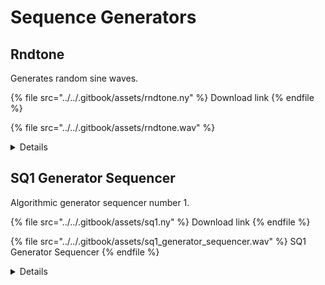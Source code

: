 # Sequence Generators

## Rndtone

Generates random sine waves.

{% file src="../../.gitbook/assets/rndtone.ny" %}
Download link
{% endfile %}

{% file src="../../.gitbook/assets/rndtone.wav" %}

<details>

<summary>Details</summary>

Author: Steven Jones.

Generates random sine waves. The generated tones have random frequencies, attack and decay times.

Parameters:

1. **Duration:** \[1 - 30 seconds, default 20]
2. **Density:** \[1 - 100 generated tones, default 60]
3. **Floor:** \[20 - 1000 Hz, default 300] - Lowest frequency of tones
4. **Ceiling:** \[20 - 1000 Hz, default 600] - Highest frequency of tones

</details>

## SQ1 Generator Sequencer

Algorithmic generator sequencer number 1.

{% file src="../../.gitbook/assets/sq1.ny" %}
Download link
{% endfile %}

{% file src="../../.gitbook/assets/sq1_generator_sequencer.wav" %}
SQ1 Generator Sequencer
{% endfile %}

<details>

<summary>Details</summary>

Author: Steven Jones.

Algorithmic generator sequencer number 1. Note also the [Audio Selection Sequencer 2](https://wiki.audacityteam.org/wiki/Nyquist\_Effect\_Plugins#Audio\_Selection\_Sequencer\_2) on the [Effect Plugins page](https://wiki.audacityteam.org/wiki/Nyquist\_Effect\_Plugins) which sequences _pre-existing_ audio samples. The sq1 sequencer generates complex sequences of tones by using the sum of three square-wave low frequency oscillators to frequency-modulate two oscillators. The oscillators output one of four waves (sine, tri, square and saw) and may be frequency adjusted relative to each other. The wave tables are not band-limited so [aliasing](http://en.wikipedia.org/wiki/Aliasing) will result for sufficiently high frequencies. There is also an overall three-stage amplitude envelope.

Parameters:

1. **Center:** \[0 - 10000 Hz, default 440] - the unmodulated carrier frequency
2. **Detune:** \[0.25 - 4.00, default 1.01] - the frequency of oscillator 2 relative to oscillator 1
3. **Wave:** \[0=sine, 1=tri (default), 2=square, 3=saw]. Wave shape for both oscillators
4. **Attack:** \[0 - 10 seconds, default 1]
5. **Sustain:** \[0 - 10 seconds, default 1]
6. **Decay:** \[0 - 10 seconds, default 1]
7. **f1:** Frequency of LFO 1
8. **a1:** Amplitude of LFO 1 - LFO amplitudes are calibrated in Hz indicating the corresponding frequency shift in the audio oscillators.
9. **f2:** Frequency of LFO 2
10. **a2:** Amplitude of LFO 2
11. **f3:** Frequency of LFO 3
12. **a3:** Amplitude of LFO 3

Note that the three LFOs are interchangeable.

</details>
